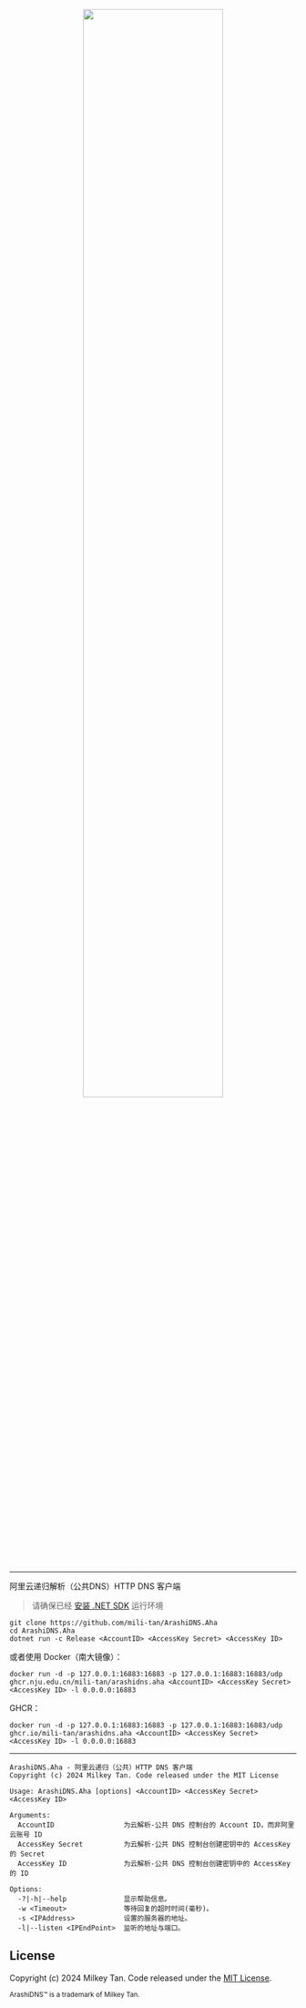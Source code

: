 <p align="center">
  <img src='https://mili.one/pics/arashiaha.png' width="70%" height="70%"/>
</p>

----------
阿里云递归解析（公共DNS）HTTP DNS 客户端

> 请确保已经 [安装 .NET SDK](https://learn.microsoft.com/zh-cn/dotnet/core/install/linux) 运行环境
```
git clone https://github.com/mili-tan/ArashiDNS.Aha
cd ArashiDNS.Aha
dotnet run -c Release <AccountID> <AccessKey Secret> <AccessKey ID>
```
或者使用 Docker（南大镜像）：
```
docker run -d -p 127.0.0.1:16883:16883 -p 127.0.0.1:16883:16883/udp ghcr.nju.edu.cn/mili-tan/arashidns.aha <AccountID> <AccessKey Secret> <AccessKey ID> -l 0.0.0.0:16883
```
GHCR：
```
docker run -d -p 127.0.0.1:16883:16883 -p 127.0.0.1:16883:16883/udp ghcr.io/mili-tan/arashidns.aha <AccountID> <AccessKey Secret> <AccessKey ID> -l 0.0.0.0:16883
```
--------

```
ArashiDNS.Aha - 阿里云递归（公共）HTTP DNS 客户端
Copyright (c) 2024 Milkey Tan. Code released under the MIT License

Usage: ArashiDNS.Aha [options] <AccountID> <AccessKey Secret> <AccessKey ID>

Arguments:
  AccountID                 为云解析-公共 DNS 控制台的 Account ID，而非阿里云账号 ID
  AccessKey Secret          为云解析-公共 DNS 控制台创建密钥中的 AccessKey 的 Secret
  AccessKey ID              为云解析-公共 DNS 控制台创建密钥中的 AccessKey 的 ID

Options:
  -?|-h|--help              显示帮助信息。
  -w <Timeout>              等待回复的超时时间(毫秒)。
  -s <IPAddress>            设置的服务器的地址。
  -l|--listen <IPEndPoint>  监听的地址与端口。
```

## License

Copyright (c) 2024 Milkey Tan. Code released under the [MIT License](https://github.com/mili-tan/ArashiDNS.Aha/blob/main/LICENSE). 

<sup>ArashiDNS™ is a trademark of Milkey Tan.</sup>
